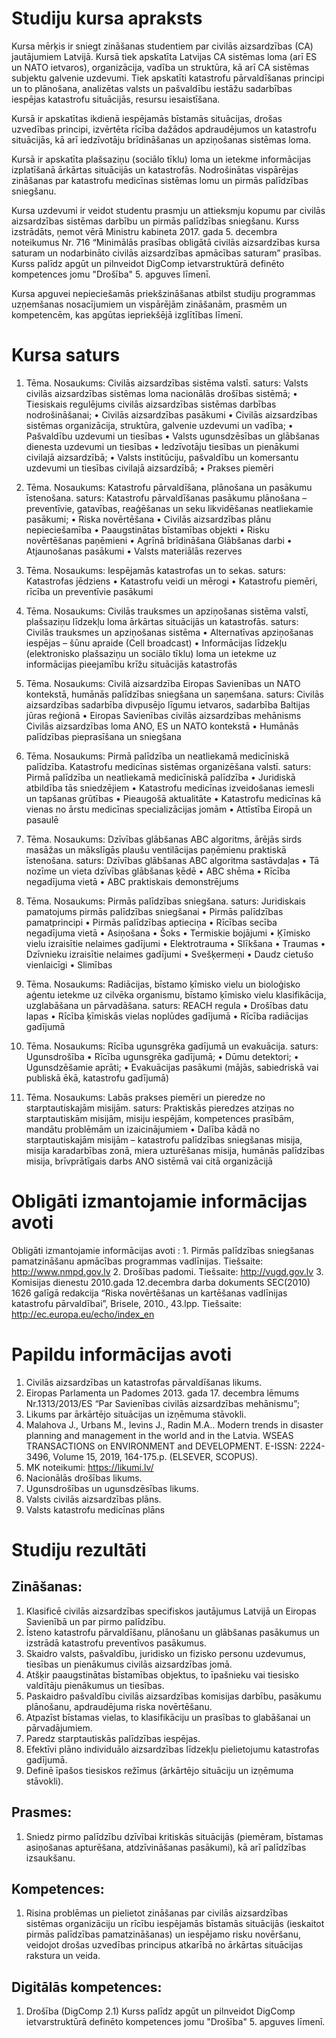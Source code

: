  # Studiju kursa apraksts
Kursa mērķis ir sniegt zināšanas studentiem par civilās aizsardzības (CA) jautājumiem Latvijā. Kursā tiek apskatīta Latvijas CA sistēmas loma (arī ES un NATO ietvaros), organizācija, vadība un struktūra, kā arī CA sistēmas subjektu galvenie uzdevumi. Tiek apskatīti katastrofu pārvaldīšanas principi un to plānošana, analizētas valsts un pašvaldību iestāžu sadarbības iespējas katastrofu situācijās, resursu iesaistīšana.

 Kursā ir apskatītas ikdienā iespējamās bīstamās situācijas, drošas uzvedības principi, izvērtēta rīcība dažādos apdraudējumos un katastrofu situācijās, kā arī iedzīvotāju brīdināšanas un apziņošanas sistēmas loma. 

 Kursā ir apskatīta plašsaziņu (sociālo tīklu) loma un ietekme informācijas izplatīšanā ārkārtas situācijās un katastrofās. Nodrošinātas vispārējas zināšanas par katastrofu medicīnas sistēmas lomu un pirmās palīdzības sniegšanu. 

 Kursa uzdevumi ir veidot studentu prasmju un attieksmju kopumu par civilās aizsardzības sistēmas darbību un pirmās palīdzības sniegšanu. Kurss izstrādāts, ņemot vērā Ministru kabineta 2017. gada 5. decembra noteikumus Nr. 716 “Minimālās prasības obligātā civilās aizsardzības kursa saturam un nodarbināto civilās aizsardzības apmācības saturam” prasības. Kurss palīdz apgūt un pilnveidot DigComp ietvarstruktūrā definēto kompetences jomu "Drošība" 5. apguves līmenī.

 Kursa apguvei nepieciešamās priekšzināšanas atbilst studiju programmas uzņemšanas nosacījumiem un vispārējām zināšanām, prasmēm un kompetencēm, kas apgūtas iepriekšējā izglītības līmenī.
# Kursa saturs

 1. Tēma. Nosaukums: Civilās aizsardzības sistēma valstī. saturs: Valsts civilās aizsardzības sistēmas loma nacionālās drošības sistēmā; • Tiesiskais regulējums civilās aizsardzības sistēmas darbības nodrošināšanai; • Civilās aizsardzības pasākumi • Civilās aizsardzības sistēmas organizācija, struktūra, galvenie uzdevumi un vadība; • Pašvaldību uzdevumi un tiesības • Valsts ugunsdzēsības un glābšanas dienesta uzdevumi un tiesības • Iedzīvotāju tiesības un pienākumi civilajā aizsardzībā; • Valsts institūciju, pašvaldību un komersantu uzdevumi un tiesības civilajā aizsardzībā; • Prakses piemēri 

 2. Tēma. Nosaukums: Katastrofu pārvaldīšana, plānošana un pasākumu īstenošana. saturs: Katastrofu pārvaldīšanas pasākumu plānošana – preventīvie, gatavības, reaģēšanas un seku likvidēšanas neatliekamie pasākumi; • Riska novērtēšana • Civilās aizsardzības plānu nepieciešamība • Paaugstinātas bīstamības objekti • Risku novērtēšanas paņēmieni • Agrīnā brīdināšana Glābšanas darbi • Atjaunošanas pasākumi • Valsts materiālās rezerves 

 3. Tēma. Nosaukums: Iespējamās katastrofas un to sekas. saturs: Katastrofas jēdziens • Katastrofu veidi un mērogi • Katastrofu piemēri, rīcība un preventīvie pasākumi 

 4. Tēma. Nosaukums: Civilās trauksmes un apziņošanas sistēma valstī, plašsaziņu līdzekļu loma ārkārtas situācijās un katastrofās. saturs: Civilās trauksmes un apziņošanas sistēma • Alternatīvas apziņošanas iespējas – šūnu apraide (Cell broadcast) • Informācijas līdzekļu (elektronisko plašsaziņu un sociālo tīklu) loma un ietekme uz informācijas pieejamību krīžu situācijās katastrofās 

 5. Tēma. Nosaukums: Civilā aizsardzība Eiropas Savienības un NATO kontekstā, humānās palīdzības sniegšana un saņemšana. saturs: Civilās aizsardzības sadarbība divpusējo līgumu ietvaros, sadarbība Baltijas jūras reģionā • Eiropas Savienības civilās aizsardzības mehānisms Civilās aizsardzības loma ANO, ES un NATO kontekstā • Humānās palīdzības pieprasīšana un sniegšana

 6. Tēma. Nosaukums: Pirmā palīdzība un neatliekamā medicīniskā palīdzība. Katastrofu medicīnas sistēmas organizēšana valstī. saturs: Pirmā palīdzība un neatliekamā medicīniskā palīdzība • Juridiskā atbildība tās sniedzējiem • Katastrofu medicīnas izveidošanas iemesli un tapšanas grūtības • Pieaugošā aktualitāte • Katastrofu medicīnas kā vienas no ārstu medicīnas specializācijas jomām • Attīstība Eiropā un pasaulē 

 7. Tēma. Nosaukums: Dzīvības glābšanas ABC algoritms, ārējās sirds masāžas un mākslīgās plaušu ventilācijas paņēmienu praktiskā īstenošana. saturs: Dzīvības glābšanas ABC algoritma sastāvdaļas • Tā nozīme un vieta dzīvības glābšanas ķēdē • ABC shēma • Rīcība negadījuma vietā • ABC praktiskais demonstrējums

 8. Tēma. Nosaukums: Pirmās palīdzības sniegšana. saturs: Juridiskais pamatojums pirmās palīdzības sniegšanai • Pirmās palīdzības pamatprincipi • Pirmās palīdzības aptieciņa • Rīcības secība negadījuma vietā • Asiņošana • Šoks • Termiskie bojājumi • Ķīmisko vielu izraisītie nelaimes gadījumi • Elektrotrauma • Slīkšana • Traumas • Dzīvnieku izraisītie nelaimes gadījumi • Svešķermeņi • Daudz cietušo vienlaicīgi • Slimības

 9. Tēma. Nosaukums: Radiācijas, bīstamo ķīmisko vielu un bioloģisko aģentu ietekme uz cilvēka organismu, bīstamo ķīmisko vielu klasifikācija, uzglabāšana un pārvadāšana. saturs: REACH regula • Drošības datu lapas • Rīcība ķīmiskās vielas noplūdes gadījumā • Rīcība radiācijas gadījumā 

 10. Tēma. Nosaukums: Rīcība ugunsgrēka gadījumā un evakuācija. saturs: Ugunsdrošība • Rīcība ugunsgrēka gadījumā; • Dūmu detektori; • Ugunsdzēšamie aprāti; • Evakuācijas pasākumi (mājās, sabiedriskā vai publiskā ēkā, katastrofu gadījumā)

 11. Tēma. Nosaukums: Labās prakses piemēri un pieredze no starptautiskajām misijām. saturs: Praktiskās pieredzes atziņas no starptautiskām misijām, misiju iespējām, kompetences prasībām, mandātu problēmām un izaicinājumiem • Dalība kādā no starptautiskajām misijām – katastrofu palīdzības sniegšanas misija, misija karadarbības zonā, miera uzturēšanas misija, humānās palīdzības misija, brīvprātīgais darbs ANO sistēmā vai citā organizācijā 

# Obligāti izmantojamie informācijas avoti
Obligāti izmantojamie informācijas avoti : 1. Pirmās palīdzības sniegšanas pamatzināšanu apmācības programmas vadlīnijas. Tiešsaite: http://www.nmpd.gov.lv 2. Drošības padomi. Tiešsaite: http://vugd.gov.lv 3. Komisijas dienestu 2010.gada 12.decembra darba dokuments SEC(2010) 1626 galīgā redakcija “Riska novērtēšanas un kartēšanas vadlīnijas katastrofu pārvaldībai”, Brisele, 2010., 43.lpp. Tiešsaite: http://ec.europa.eu/echo/index_en 

# Papildu informācijas avoti
1. Civilās aizsardzības un katastrofas pārvaldīšanas likums.
2. Eiropas Parlamenta un Padomes 2013. gada 17. decembra lēmums Nr.1313/2013/ES “Par Savienības civilās aizsardzības mehānismu”;
3. Likums par ārkārtējo situācijas un izņēmuma stāvokli.
4. Malahova J., Urbans M., Ievins J., Radin M.A.. Modern trends in disaster planning and management in the world and in the Latvia. WSEAS TRANSACTIONS on ENVIRONMENT and DEVELOPMENT. E-ISSN: 2224-3496, Volume 15, 2019, 164-175.p. (ELSEVER, SCOPUS).
5. MK noteikumi: https://likumi.lv/
6. Nacionālās drošības likums.
7. Ugunsdrošības un ugunsdzēsības likums.
8. Valsts civilās aizsardzības plāns.
9. Valsts katastrofu medicīnas plāns

# Studiju rezultāti 
## Zināšanas:
1. Klasificē civilās aizsardzības specifiskos jautājumus Latvijā un Eiropas Savienībā un par pirmo palīdzību.
2. Īsteno katastrofu pārvaldīšanu, plānošanu un glābšanas pasākumus un izstrādā katastrofu preventīvos pasākumus.
3. Skaidro valsts, pašvaldību, juridisko un fizisko personu uzdevumus, tiesības un pienākumus civilās aizsardzības jomā.
4. Atšķir paaugstinātas bīstamības objektus, to īpašnieku vai tiesisko valdītāju pienākumus un tiesības.
5. Paskaidro pašvaldību civilās aizsardzības komisijas darbību, pasākumu plānošanu, apdraudējuma riska novērtēšanu.
6. Atpazīst bīstamas vielas, to klasifikāciju un prasības to glabāšanai un pārvadājumiem.
7. Paredz starptautiskās palīdzības iespējas.
8. Efektīvi plāno individuālo aizsardzības līdzekļu pielietojumu katastrofas gadījumā.
9. Definē īpašos tiesiskos režīmus (ārkārtējo situāciju un izņēmuma stāvokli).

## Prasmes: 
1. Sniedz pirmo palīdzību dzīvībai kritiskās situācijās (piemēram, bīstamas asiņošanas apturēšana, atdzīvināšanas pasākumi), kā arī palīdzības izsaukšanu.

## Kompetences: 
1. Risina problēmas un pielietot zināšanas par civilās aizsardzības sistēmas organizāciju un rīcību iespējamās bīstamās situācijās (ieskaitot pirmās palīdzības pamatzināšanas) un iespējamo risku novēršanu, veidojot drošas uzvedības principus atkarībā no ārkārtas situācijas rakstura un veida.

## Digitālās kompetences: 
1. Drošība (DigComp 2.1) Kurss palīdz apgūt un pilnveidot DigComp ietvarstruktūrā definēto kompetences jomu "Drošība" 5. apguves līmenī.

